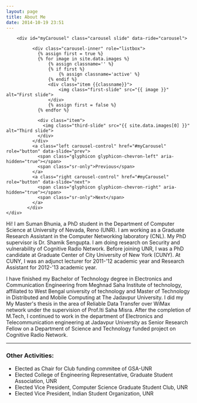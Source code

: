 ```yaml
---
layout: page
title: About Me
date: 2014-10-19 23:51
---
```


<div class="row">
	<div class="col-xs-12 col-sm-offset-1 col-sm-10 col-md-offset-1  col-md-10 col-lg-offset-1  col-lg-10 margin-top-large">


		<div id="myCarousel" class="carousel slide" data-ride="carousel">

		      <div class="carousel-inner" role="listbox">
		      	{% assign first = true %}
				{% for image in site.data.images %}
					{% assign classname='' %}
					{% if first %}
						{% assign classname='active' %}
					{% endif %}
					<div class="item {{classname}}">
		          		<img class="first-slide" src="{{ image }}" alt="First slide">
		        	</div>
		            {% assign first = false %}
          		{% endfor %}

		        <div class="item">
		          <img class="third-slide" src="{{ site.data.images[0] }}" alt="Third slide">
		        </div>
		      </div>
		      <a class="left carousel-control" href="#myCarousel" role="button" data-slide="prev">
		        <span class="glyphicon glyphicon-chevron-left" aria-hidden="true"></span>
		        <span class="sr-only">Previous</span>
		      </a>
		      <a class="right carousel-control" href="#myCarousel" role="button" data-slide="next">
		        <span class="glyphicon glyphicon-chevron-right" aria-hidden="true"></span>
		        <span class="sr-only">Next</span>
		      </a>
		    </div>
	</div>
</div>
<article markdown="1" class="margin-top-large">
Hi! I am Suman Bhunia, a PhD student in the Department of Computer Science at University of Nevada, Reno (UNR). I am working as a Graduate Research Assistant in the Computer Networking laboratory (CNL). My PhD supervisor is Dr. Shamik Sengupta. I am doing research on Security and vulnerability of Cognitive Radio Network. Before joining UNR, I was a PhD candidate at Graduate Center of City University of New York (CUNY). At CUNY, I was an adjunct lecturer for 2011-'12 academic year and Research Assistant for 2012-'13 academic year.

I have finished my Bachelor of Technology degree in Electronics and Communication Engineering from Meghnad Saha Institute of technology, affiliated to West Bengal university of technology and Master of Technology in Distributed and Mobile Computing at The Jadavpur University. I did my My Master's thesis in the area of Reliable Data Transfer over WiMax network under the supervision of Prof.Iti Saha Misra. After the completion of M.Tech, I continued to work in the department of Electronics and Telecommunication engineering at Jadavpur University as Senior Research Fellow on a Department of Science and Technology funded project on Cognitive Radio Network.

----------------------------------

### Other Activities:
- Elected as Chair for Club funding commitee of GSA-UNR
- Elected College of Engineering Representative, Graduate Student Association, UNR
- Elected Vice President, Computer Science Graduate Student Club, UNR
- Elected Vice President, Indian Student Organization, UNR


</article>
